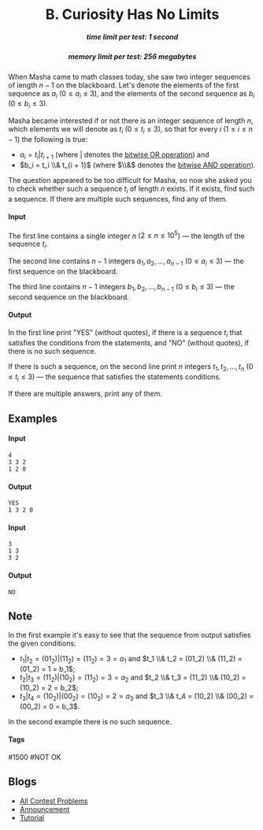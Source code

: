 <h1 style='text-align: center;'> B. Curiosity Has No Limits</h1>

<h5 style='text-align: center;'>time limit per test: 1 second</h5>
<h5 style='text-align: center;'>memory limit per test: 256 megabytes</h5>

When Masha came to math classes today, she saw two integer sequences of length $n - 1$ on the blackboard. Let's denote the elements of the first sequence as $a_i$ ($0 \le a_i \le 3$), and the elements of the second sequence as $b_i$ ($0 \le b_i \le 3$).

Masha became interested if or not there is an integer sequence of length $n$, which elements we will denote as $t_i$ ($0 \le t_i \le 3$), so that for every $i$ ($1 \le i \le n - 1$) the following is true: 

* $a_i = t_i | t_{i + 1}$ (where $|$ denotes the [bitwise OR operation](https://en.wikipedia.org/wiki/Bitwise_operation#OR)) and
* $b_i = t_i \\& t_{i + 1}$ (where $\\&$ denotes the [bitwise AND operation](https://en.wikipedia.org/wiki/Bitwise_operation#AND)).

The question appeared to be too difficult for Masha, so now she asked you to check whether such a sequence $t_i$ of length $n$ exists. If it exists, find such a sequence. If there are multiple such sequences, find any of them.

#### Input

The first line contains a single integer $n$ ($2 \le n \le 10^5$) — the length of the sequence $t_i$. 

The second line contains $n - 1$ integers $a_1, a_2, \ldots, a_{n-1}$ ($0 \le a_i \le 3$) — the first sequence on the blackboard.

The third line contains $n - 1$ integers $b_1, b_2, \ldots, b_{n-1}$ ($0 \le b_i \le 3$) — the second sequence on the blackboard.

#### Output

In the first line print "YES" (without quotes), if there is a sequence $t_i$ that satisfies the conditions from the statements, and "NO" (without quotes), if there is no such sequence.

If there is such a sequence, on the second line print $n$ integers $t_1, t_2, \ldots, t_n$ ($0 \le t_i \le 3$) — the sequence that satisfies the statements conditions.

If there are multiple answers, print any of them.

## Examples

#### Input


```text
4  
3 3 2  
1 2 0  

```
#### Output


```text
YES  
1 3 2 0 
```
#### Input


```text
3  
1 3  
3 2  

```
#### Output


```text
NO
```
## Note

In the first example it's easy to see that the sequence from output satisfies the given conditions: 

* $t_1 | t_2 = (01_2) | (11_2) = (11_2) = 3 = a_1$ and $t_1 \\& t_2 = (01_2) \\& (11_2) = (01_2) = 1 = b_1$;
* $t_2 | t_3 = (11_2) | (10_2) = (11_2) = 3 = a_2$ and $t_2 \\& t_3 = (11_2) \\& (10_2) = (10_2) = 2 = b_2$;
* $t_3 | t_4 = (10_2) | (00_2) = (10_2) = 2 = a_3$ and $t_3 \\& t_4 = (10_2) \\& (00_2) = (00_2) = 0 = b_3$.

In the second example there is no such sequence.



#### Tags 

#1500 #NOT OK 

## Blogs
- [All Contest Problems](../Technocup_2019_-_Elimination_Round_2.md)
- [Announcement](../blogs/Announcement.md)
- [Tutorial](../blogs/Tutorial.md)
